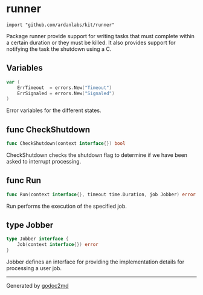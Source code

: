 
# runner
    import "github.com/ardanlabs/kit/runner"

Package runner provide support for writing tasks that must complete
within a certain duration or they must be killed. It also provides
support for notifying the task the shutdown using a <control> C.





## Variables
``` go
var (
    ErrTimeout  = errors.New("Timeout")
    ErrSignaled = errors.New("Signaled")
)
```
Error variables for the different states.


## func CheckShutdown
``` go
func CheckShutdown(context interface{}) bool
```
CheckShutdown checks the shutdown flag to determine
if we have been asked to interrupt processing.


## func Run
``` go
func Run(context interface{}, timeout time.Duration, job Jobber) error
```
Run performs the execution of the specified job.



## type Jobber
``` go
type Jobber interface {
    Job(context interface{}) error
}
```
Jobber defines an interface for providing the implementation details for
processing a user job.

















- - -
Generated by [godoc2md](http://godoc.org/github.com/davecheney/godoc2md)
